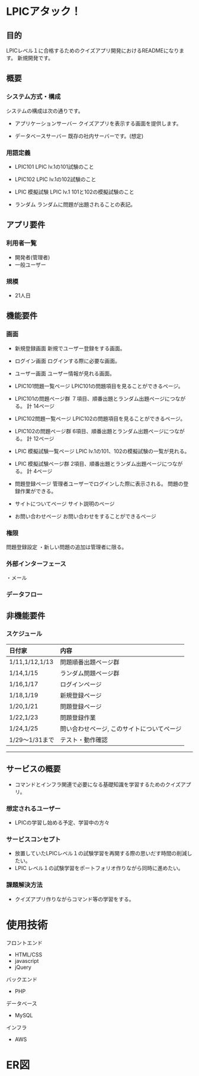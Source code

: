 # LPICアタック！
## 目的
LPICレベル１に合格するためのクイズアプリ開発におけるREADMEになります。
新規開発です。

## 概要
### システム方式・構成
システムの構成は次の通りです。

- アプリケーションサーバー
  クイズアプリを表示する画面を提供します。

- データベースサーバー
  既存の社内サーバーです。(想定)

### 用語定義
- LPIC101
  LPIC lv.1の101試験のこと 

- LPIC102
  LPIC lv.1の102試験のこと

- LPIC 模擬試験
  LPIC lv.1 101と102の模擬試験のこと

- ランダム
  ランダムに問題が出題されることの表記。

## アプリ要件
### 利用者一覧
- 開発者(管理者)
- 一般ユーザー

### 規模
- 21人日

## 機能要件
### 画面
- 新規登録画面
  新規でユーザー登録をする画面。

- ログイン画面
  ログインする際に必要な画面。

- ユーザー画面
  ユーザー情報が見れる画面。

- LPIC101問題一覧ページ
  LPIC101の問題項目を見ることができるページ。

- LPIC101の問題ページ群
  ７項目、順番出題とランダム出題ページにつながる。
  計 14ページ

- LPIC102問題一覧ページ
  LPIC102の問題項目を見ることができるページ。

- LPIC102の問題ページ群
  6項目、順番出題とランダム出題ページにつながる。
  計 12ページ

- LPIC 模擬試験一覧ページ
  LPIC lv.1の101、102の模擬試験の一覧が見れる。

- LPIC 模擬試験ページ群
  2項目、順番出題とランダム出題ページにつながる。
  計 4ページ

- 問題登録ページ
  管理者ユーザーでログインした際に表示される。
  問題の登録作業ができる。

- サイトについてページ
  サイト説明のページ

- お問い合わせページ
  お問い合わせをすることができるページ

### 権限
問題登録設定
・新しい問題の追加は管理者に限る。

### 外部インターフェース
・メール

### データフロー

## 非機能要件
### スケジュール
| 日付家 | 内容 |
| :--- |:--- |
| 1/11,1/12,1/13 | 問題順番出題ページ群 |
| 1/14,1/15 | ランダム問題ページ群 |
| 1/16,1/17 | ログインページ |
| 1/18,1/19 | 新規登録ページ |
| 1/20,1/21 | 問題登録ページ |
| 1/22,1/23 | 問題登録作業   |
| 1/24,1/25 | 問い合わせページ, このサイトについてページ |
| 1/29～1/31まで | テスト・動作確認 |
--------------------------------------------------------------------
## サービスの概要
- コマンドとインフラ関連で必要になる基礎知識を学習するためのクイズアプリ。

### 想定されるユーザー
- LPICの学習し始める予定、学習中の方々

### サービスコンセプト
- 放置していたLPICレベル１の試験学習を再開する際の思いだす時間の削減したい。
- LPIC レベル１の試験学習をポートフォリオ作りながら同時に進めたい。

### 課題解決方法
- クイズアプリ作りながらコマンド等の学習をする。

# 使用技術
フロントエンド
- HTML/CSS
- javascript
- jQuery

バックエンド
- PHP

データベース
- MySQL

インフラ
- AWS

# ER図
